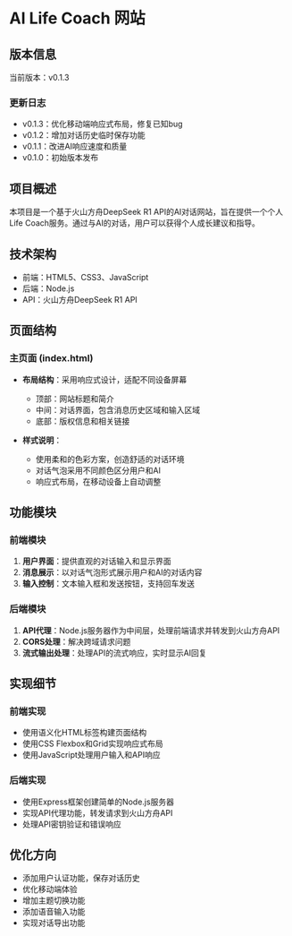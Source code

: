 # AI Life Coach 网站

## 版本信息
当前版本：v0.1.3

### 更新日志
- v0.1.3：优化移动端响应式布局，修复已知bug
- v0.1.2：增加对话历史临时保存功能
- v0.1.1：改进AI响应速度和质量
- v0.1.0：初始版本发布

## 项目概述
本项目是一个基于火山方舟DeepSeek R1 API的AI对话网站，旨在提供一个个人Life Coach服务。通过与AI的对话，用户可以获得个人成长建议和指导。

## 技术架构
- 前端：HTML5、CSS3、JavaScript
- 后端：Node.js
- API：火山方舟DeepSeek R1 API

## 页面结构

### 主页面 (index.html)
- **布局结构**：采用响应式设计，适配不同设备屏幕
  - 顶部：网站标题和简介
  - 中间：对话界面，包含消息历史区域和输入区域
  - 底部：版权信息和相关链接

- **样式说明**：
  - 使用柔和的色彩方案，创造舒适的对话环境
  - 对话气泡采用不同颜色区分用户和AI
  - 响应式布局，在移动设备上自动调整

## 功能模块

### 前端模块
1. **用户界面**：提供直观的对话输入和显示界面
2. **消息展示**：以对话气泡形式展示用户和AI的对话内容
3. **输入控制**：文本输入框和发送按钮，支持回车发送

### 后端模块
1. **API代理**：Node.js服务器作为中间层，处理前端请求并转发到火山方舟API
2. **CORS处理**：解决跨域请求问题
3. **流式输出处理**：处理API的流式响应，实时显示AI回复

## 实现细节

### 前端实现
- 使用语义化HTML标签构建页面结构
- 使用CSS Flexbox和Grid实现响应式布局
- 使用JavaScript处理用户输入和API响应

### 后端实现
- 使用Express框架创建简单的Node.js服务器
- 实现API代理功能，转发请求到火山方舟API
- 处理API密钥验证和错误响应

## 优化方向
- 添加用户认证功能，保存对话历史
- 优化移动端体验
- 增加主题切换功能
- 添加语音输入功能
- 实现对话导出功能
